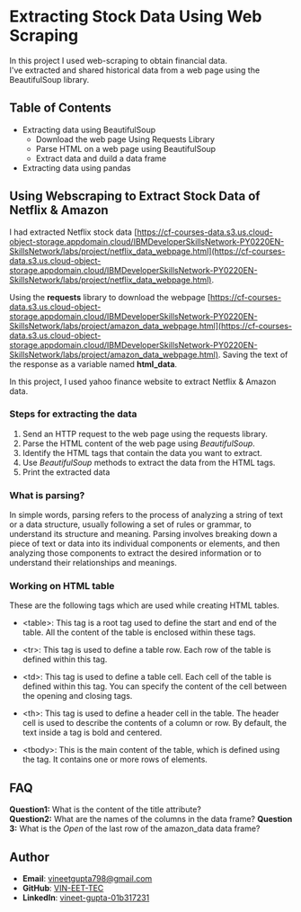 
# Extracting Stock Data Using Web Scraping

In this project I used web-scraping to obtain financial data.  
I've extracted and shared historical data from a web page using the BeautifulSoup library.

## Table of Contents

- Extracting data using BeautifulSoup
    - Download the web page Using Requests Library
    - Parse HTML on a web page using BeautifulSoup
    - Extract data and duild a data frame
- Extracting data using pandas

## Using Webscraping to Extract Stock Data of Netflix & Amazon

I had extracted Netflix stock data [https://cf-courses-data.s3.us.cloud-object-storage.appdomain.cloud/IBMDeveloperSkillsNetwork-PY0220EN-SkillsNetwork/labs/project/netflix_data_webpage.html](https://cf-courses-data.s3.us.cloud-object-storage.appdomain.cloud/IBMDeveloperSkillsNetwork-PY0220EN-SkillsNetwork/labs/project/netflix_data_webpage.html).


Using the **requests** library to download the webpage [https://cf-courses-data.s3.us.cloud-object-storage.appdomain.cloud/IBMDeveloperSkillsNetwork-PY0220EN-SkillsNetwork/labs/project/amazon_data_webpage.html](https://cf-courses-data.s3.us.cloud-object-storage.appdomain.cloud/IBMDeveloperSkillsNetwork-PY0220EN-SkillsNetwork/labs/project/amazon_data_webpage.html). Saving the text of the response as a variable named **html_data**.


In this project, I used yahoo finance website to extract Netflix & Amazon data.

### Steps for extracting the data
1. Send an HTTP request to the web page using the requests library.
2. Parse the HTML content of the web page using *BeautifulSoup*.
3. Identify the HTML tags that contain the data you want to extract.
4. Use *BeautifulSoup* methods to extract the data from the HTML tags.
5. Print the extracted data

### What is parsing?

In simple words, parsing refers to the process of analyzing a string of text or a data structure, usually following a set of rules or grammar, to understand its structure and meaning.
Parsing involves breaking down a piece of text or data into its individual components or elements, and then analyzing those components to extract the desired information or to understand their relationships and meanings.

### Working on HTML table

These are the following tags which are used while creating HTML tables.

- &lt;table&gt;: This tag is a root tag used to define the start and end of the table. All the content of the table is enclosed within these tags. 

- &lt;tr&gt;: This tag is used to define a table row. Each row of the table is defined within this tag.

- &lt;td&gt;: This tag is used to define a table cell. Each cell of the table is defined within this tag. You can specify the content of the cell between the opening and closing <td> tags.

- &lt;th&gt;: This tag is used to define a header cell in the table. The header cell is used to describe the contents of a column or row. By default, the text inside a <th> tag is bold and centered.

- &lt;tbody&gt;: This is the main content of the table, which is defined using the <tbody> tag. It contains one or more rows of <tr> elements.

## FAQ

**Question1:** What is the content of the title attribute?
\
**Question2:** What are the names of the columns in the data frame?
**Question 3:** What is the *Open* of the last row of the amazon_data data frame?


## Author
- **Email**: vineetgupta798@gmail.com
- **GitHub**: [VIN-EET-TEC](https://https://github.com/VIN-EET-TEC)
- **LinkedIn**: [vineet-gupta-01b317231](https://www.linkedin.com/in/vineet-gupta-01b317231/)


